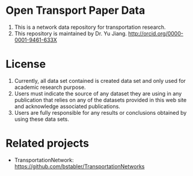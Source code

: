 # Open Transport Paper Data 
1. This is a network data repository for transportation research.
2. This repository is maintained by Dr. Yu Jiang. http://orcid.org/0000-0001-9461-633X

# License
1. Currently, all data set contained is created data set and only used for academic research purpose. 
2. Users must indicate the source of any dataset they are using in any publication that relies on any of the datasets provided in this web site and acknowledge associated publications.
3. Users are fully responsible for any results or conclusions obtained by using these data sets.

# Related projects
* TransportationNetwork:
https://github.com/bstabler/TransportationNetworks
